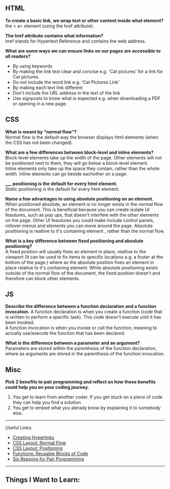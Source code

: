 ## HTML

**To create a basic link, we wrap text or other content inside what element?**  
the < a> element (using the href attribute).

**The href attribute contains what information?**  
href stands for Hypertext Reference and contains the web address.

**What are some ways we can ensure links on our pages are accessible to all readers?** 
- By using keywords
- By making the link text clear and concise e.g. 'Cat pictures' for a link for Cat pictures.
- Do not include the word link e.g. 'Cat Pictures Link'
- By making each text link different
- Don't include the URL address in the text of the link
- Use signposts to know what is expected e.g. when downloading a PDF or opening in a new page. 

## CSS

**What is meant by “normal flow”?**  
Normal flow is the default way the browser displays html elements (when the CSS has not been changed).

**What are a few differences between block-level and inline elements?**  
Block-level elements take up the width of the page. Other elements will not be positioned next to them, they will go below a block-level element.  
Inline elements only take up the space they contain, rather than the whole width. Inline elements can go beside eachother on a page.

**___ positioning is the default for every html element.**  
*Static* positioning is the default for every html element.

**Name a few advantages to using absolute positioning on an element.**  
When positioned absolute, an element is no longer exists in the normal flow of the document. This is beneficial because you can create isolate UI feautures, such as pop ups, that doesn't interfere with the other elements on the page. Other UI feautures you could make include control panels, rollover menus and elements you can move around the page.
Absolute positioning is realtive to it's containing element , rather than the normal flow.

**What is a key difference between fixed positioning and absolute positioning?**  
A fixed position will usually fixes an element in place, realtive to the viewport (It can be used to fix items to specific locations e.g. a footer at the bottom of the page.) where as the absolute position fixes an element in place relative to it's containing element. While absolute positioning exists outside of the normal flow of the document, the fixed position doesn't and therefore can block other elements.


## JS

**Describe the difference between a function declaration and a function invocation.**
A function declaration is when you create a function (code that is written to perform a specific task). This code doesn't execute until it has been invoked.  
A function invocation is when you invoke or call the function; meaning to actually use/execute the function that has been declared.

**What is the difference between a parameter and an argument?**  
Parameters are stored within the parenthesis of the function declaration, where as arguments are stored in the parenthesis of the function invocation.


## Misc

**Pick 2 benefits to pair programming and reflect on how these benefits could help you on your coding journey.**  

1. You get to learn from another coder. If you get stuck on a piece of code they can help you find a solution.
2. You get to embed what you alerady know by explaining it to somebody else.

---

Useful Links:
- [Creating Hyperlinks](https://developer.mozilla.org/en-US/docs/Learn/HTML/Introduction_to_HTML/Creating_hyperlinks)
- [CSS Layout: Normal Flow](https://developer.mozilla.org/en-US/docs/Learn/CSS/CSS_layout/Normal_Flow)
- [CSS Layout: Positioning](https://developer.mozilla.org/en-US/docs/Learn/CSS/CSS_layout/Positioning)
- [Functions: Reusable Blocks of Code](https://developer.mozilla.org/en-US/docs/Learn/JavaScript/Building_blocks/Functions)
- [Six Reasons for Pair Programming](https://www.codefellows.org/blog/6-reasons-for-pair-programming/)

---

## Things I Want to Learn: